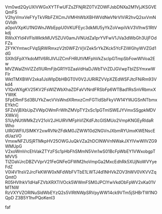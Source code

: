 Vm0wd2QyUXlVWGxXYTFwUFZsZFNjRlZ0TVZOWFJsbDNXa2M1VjJKSGVEQmFS
V2hyVmxVeFYyTkVRbFZXCmJVMHhWbXBHWVdNeVNrVlViR2hvQ2sxVmNGVldh
a0poVXpKU1NGWnJWbEppU0VKUFEyc3dkMU5yYkZoVwpiVkV3VlhwS1RtVkdj
RWxXYld4VFlsWktkMUV5ZUV0amJVNUdZa1prYVFwV1JVa3dWbGh3UjFOdFZs
ZFYKYmtwcFVqSjRWRmxzV2t0WFZrVjVZek5rYkZKck5YcFZiWGhyWVZGd1dG
SXlhSFpXYkdoM1V6RlJlVlJZCmFHRUtVMFphVkZsclpGTmpSbFowWlVoa2Ew
MVZWalZhVlZZd1lURmFjbGR1Y0ZaaVdHaDJWbTVrZDJGVwpTblZSYmxwWFlr
WktTMXBWV2xka1JsWlpDbHBGT0V0V2JURlRZVVpXZEdWSFJtcFNiRm93Vkd4
V1QxWXgKV25KV2FsWlZWbXhaZDFaVVNrdFRSbFp6WTBad1RsSnVRbmxXYWtK
SFpERmFSd3BUYkZwcVVsWndXRmxzCmFGTldSbFkyVW14YWJGSnNTbmxEYkhC
SFZsVjBXbUpZVWpOWmFrWlhZMVpTY2xSc1pGTmlSWEJYVmxSSgpkMDVXWkVj
S1UyNUtWMkZzV21oV2JHUlRVMFphVlZKdFJtcGlSMUo2VmpKNGEyRldaRWho
UlRGWFlUSlMKY2xwRVNrZFdkM0JZWW10d2NGVnJXbmRYUmxKWENscEdUazVO
VmxwNFZUSjRTMkpHV25OWGJuQkVZa2hDClNWVnNWakJXYlVwWllVZG9WMUpG
V2xoWmVrcEhVakZTYzFSc1pHbFhSMmN5Vm1wS01BcFpWbEY1VWxobgpTMVV5
TlZOaVJrcDBZVVprV21FeGNFeGFWM2hoVmpGa2MxcEdhRk5XUjNoWVYyeFdZ
V0l4V1hsV2JrcFkKWW0xNFdWbFVTbE1LWTJ4d1NHVkZOV3hWV0VKVVZqQmtO
R05HVlhkV1dHaFZVbXRXTlVOck5WWmFSM0JPClYwVkdObFpWV2xKa01VMTNW
RzVXYVZORlNuSldWbEYzQ2s5VlRtNWpSRVpyWW14ck9VTm5jSHBrTW1NOQpD
Z3B5Y1hvPQoKenl3

faf